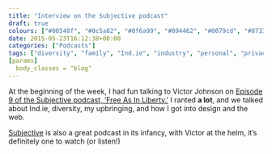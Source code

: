 ```yaml
---
title: "Interview on the Subjective podcast"
draft: true
colours: ["#00548f", "#0c5a82", "#0f6a99", "#094462", "#0079cd", "#073349", "#0079cd"]
date: 2015-05-23T16:12:38+00:00
categories: ["Podcasts"]
tags: ["diversity", "family", "Ind.ie", "industry", "personal", "privacy", "women"]
[params]
  body_classes = "blog"
---
```


At the beginning of the week, I had fun talking to Victor Johnson on [Episode 9 of the Subjective podcast, ‘Free As In Liberty.’](http://subjective.fm/episodes/9) I ranted **a lot**, and we talked about Ind.ie, diversity, my upbringing, and how I got into design and the web.

[Subjective](http://subjective.fm) is also a great podcast in its infancy, with Victor at the helm, it’s definitely one to watch (or listen!)

	